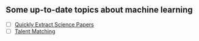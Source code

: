 ## Some up-to-date topics about machine learning
- [ ] [Quickly Extract Science Papers](https://github.com/daveshap/Quickly_Extract_Science_Papers)
- [ ] [Talent Matching](https://github.com/Prateek-27/TalentMatch)

